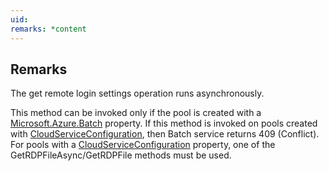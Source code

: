 ```yaml
---
uid: 
remarks: *content
---
```

## Remarks  
 The get remote login settings operation runs asynchronously.  
  
 This method can be invoked only if the pool is created with a [Microsoft.Azure.Batch](assetId:///N:Microsoft.Azure.Batch?qualifyHint=False&autoUpgrade=True) property.              If this method is invoked on pools created with [CloudServiceConfiguration](assetId:///T:Microsoft.Azure.Batch.CloudServiceConfiguration?qualifyHint=False&autoUpgrade=True), then Batch service returns 409 (Conflict).              For pools with a [CloudServiceConfiguration](assetId:///T:Microsoft.Azure.Batch.CloudServiceConfiguration?qualifyHint=False&autoUpgrade=True) property, one of the GetRDPFileAsync/GetRDPFile methods must be used.